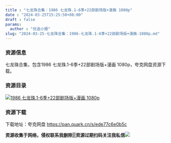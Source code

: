 ```yaml
---
title : "七龙珠合集：1986 七龙珠.1-6季+22部剧场版+漫画 1080p"
date : "2024-03-25T15:25:50+08:00"
draft : false
params:
  author : "优选小报"
slug: "2024-03-25-七龙珠合集：1986-七龙珠.1-6季+22部剧场版+漫画-1080p.md"
---
```


### 资源信息

七龙珠合集，包含1986 七龙珠.1-6季+22部剧场版+漫画 1080p，夸克网盘资源下载。

### 资源目录

[![1986 七龙珠.1-6季+22部剧场版+漫画
1080p](//img7-1.zhekoulieshou.com/mmbiz_jpg/iaHBVewvSIbAjcr9g6TlCXSfiaDqkbzuEzMS5jwNymske7HjFv3YHBXXp6w1xYpOILuB1mpyumSy4YZWMiczEq0bw/0)](//img7-1.zhekoulieshou.com/mmbiz_jpg/iaHBVewvSIbAjcr9g6TlCXSfiaDqkbzuEzMS5jwNymske7HjFv3YHBXXp6w1xYpOILuB1mpyumSy4YZWMiczEq0bw/0)

### 资源下载

下载地址：夸克网盘 https://pan.quark.cn/s/ede77c6e0b5c

**资源收集于网络，侵权联系我删除||资源过期扫码关注我私信**![](//img7-1.zhekoulieshou.com/mmbiz_jpg/iaHBVewvSIbAjcr9g6TlCXSfiaDqkbzuEzp207hVzPqT4YGQOAazQ1KNHCeACbia5Lzq4Ckwibe48iar1q7lgVP1o3w/640?wx_fmt=jpeg&from=appmsg)


